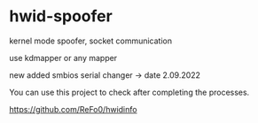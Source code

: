 # hwid-spoofer
kernel mode spoofer, socket communication

use kdmapper or any mapper

new added smbios serial changer -> date 2.09.2022

You can use this project to check after completing the processes. 

https://github.com/ReFo0/hwidinfo
